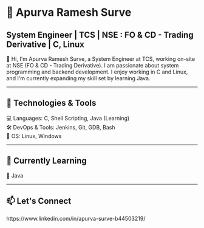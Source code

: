 <h1>🚀 Apurva Ramesh Surve</h1>
<h2>System Engineer | TCS | NSE : FO & CD - Trading Derivative | C, Linux</h2>
<p>👋 Hi, I'm Apurva Ramesh Surve, a System Engineer at TCS, working on-site at NSE (FO & CD - Trading Derivative). I am passionate about system programming and backend development. I enjoy working in C and Linux, and I'm currently expanding my skill set by learning Java.</p>
<hr>
<h2>🔧 Technologies & Tools</h2>
<p>💻 Languages: C, Shell Scripting, Java (Learning)
<br>
🛠️ DevOps & Tools: Jenkins, Git, GDB, Bash
<br>
📂 OS: Linux, Windows</p>
<hr>
<h2>🎯 Currently Learning</h2>
<p>📌 Java</p>
<hr>
<h2>📫 Let's Connect</h2>
<p>https://www.linkedin.com/in/apurva-surve-b44503219/</p>

